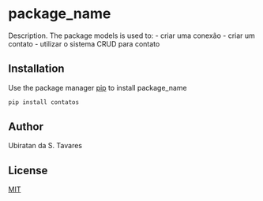 # package_name

Description. 
The package models is used to:
	- criar uma conexão
	- criar um contato
	- utilizar o sistema CRUD para contato

## Installation

Use the package manager [pip](https://pip.pypa.io/en/stable/) to install package_name

```bash
pip install contatos
```

## Author
Ubiratan da S. Tavares

## License
[MIT](https://choosealicense.com/licenses/mit/)